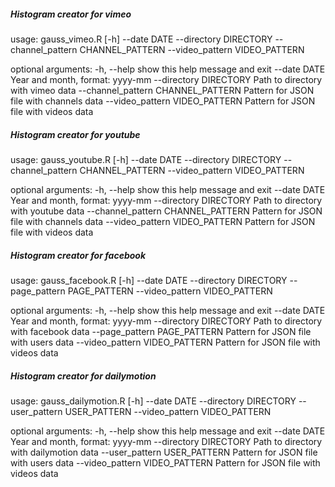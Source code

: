 ##### Histogram creator for vimeo

usage: gauss_vimeo.R [-h] --date DATE --directory DIRECTORY --channel_pattern
                     CHANNEL_PATTERN --video_pattern VIDEO_PATTERN

optional arguments:
  -h, --help            show this help message and exit
  --date DATE           Year and month, format: yyyy-mm
  --directory DIRECTORY
                        Path to directory with vimeo data
  --channel_pattern CHANNEL_PATTERN
                        Pattern for JSON file with channels data
  --video_pattern VIDEO_PATTERN
                        Pattern for JSON file with videos data
                        
##### Histogram creator for youtube

usage: gauss_youtube.R [-h] --date DATE --directory DIRECTORY
                       --channel_pattern CHANNEL_PATTERN --video_pattern
                       VIDEO_PATTERN

optional arguments:
  -h, --help            show this help message and exit
  --date DATE           Year and month, format: yyyy-mm
  --directory DIRECTORY
                        Path to directory with youtube data
  --channel_pattern CHANNEL_PATTERN
                        Pattern for JSON file with channels data
  --video_pattern VIDEO_PATTERN
                        Pattern for JSON file with videos data

##### Histogram creator for facebook

usage: gauss_facebook.R [-h] --date DATE --directory DIRECTORY --page_pattern
                        PAGE_PATTERN --video_pattern VIDEO_PATTERN

optional arguments:
  -h, --help            show this help message and exit
  --date DATE           Year and month, format: yyyy-mm
  --directory DIRECTORY
                        Path to directory with facebook data
  --page_pattern PAGE_PATTERN
                        Pattern for JSON file with users data
  --video_pattern VIDEO_PATTERN
                        Pattern for JSON file with videos data
                        
##### Histogram creator for dailymotion

usage: gauss_dailymotion.R [-h] --date DATE --directory DIRECTORY
                           --user_pattern USER_PATTERN --video_pattern
                           VIDEO_PATTERN

optional arguments:
  -h, --help            show this help message and exit
  --date DATE           Year and month, format: yyyy-mm
  --directory DIRECTORY
                        Path to directory with dailymotion data
  --user_pattern USER_PATTERN
                        Pattern for JSON file with users data
  --video_pattern VIDEO_PATTERN
                        Pattern for JSON file with videos data
